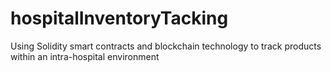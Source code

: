 # hospitalInventoryTacking
Using Solidity smart contracts and blockchain technology to track products within an intra-hospital environment

